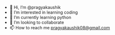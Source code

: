 - 👋 Hi, I’m @pragyakaushik
- 👀 I’m interested in learning coding
- 🌱 I’m currently learning python
- 💞️ I’m looking to collaborate 
- 📫 How to reach me pragyakaushik08@gmail.com

<!---
pragyakaushik/pragyakaushik is a ✨ special ✨ repository because its `README.md` (this file) appears on your GitHub profile.
You can click the Preview link to take a look at your changes.
--->
